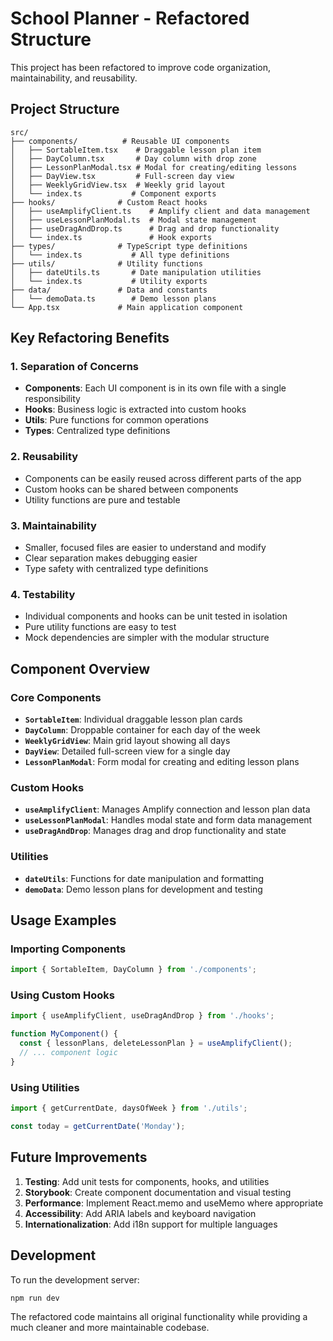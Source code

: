 # School Planner - Refactored Structure

This project has been refactored to improve code organization, maintainability, and reusability.

## Project Structure

```
src/
├── components/          # Reusable UI components
│   ├── SortableItem.tsx    # Draggable lesson plan item
│   ├── DayColumn.tsx       # Day column with drop zone
│   ├── LessonPlanModal.tsx # Modal for creating/editing lessons
│   ├── DayView.tsx         # Full-screen day view
│   ├── WeeklyGridView.tsx  # Weekly grid layout
│   └── index.ts           # Component exports
├── hooks/              # Custom React hooks
│   ├── useAmplifyClient.ts    # Amplify client and data management
│   ├── useLessonPlanModal.ts  # Modal state management
│   ├── useDragAndDrop.ts      # Drag and drop functionality
│   └── index.ts               # Hook exports
├── types/              # TypeScript type definitions
│   └── index.ts           # All type definitions
├── utils/              # Utility functions
│   ├── dateUtils.ts       # Date manipulation utilities
│   └── index.ts           # Utility exports
├── data/               # Data and constants
│   └── demoData.ts        # Demo lesson plans
└── App.tsx             # Main application component
```

## Key Refactoring Benefits

### 1. **Separation of Concerns**

- **Components**: Each UI component is in its own file with a single responsibility
- **Hooks**: Business logic is extracted into custom hooks
- **Utils**: Pure functions for common operations
- **Types**: Centralized type definitions

### 2. **Reusability**

- Components can be easily reused across different parts of the app
- Custom hooks can be shared between components
- Utility functions are pure and testable

### 3. **Maintainability**

- Smaller, focused files are easier to understand and modify
- Clear separation makes debugging easier
- Type safety with centralized type definitions

### 4. **Testability**

- Individual components and hooks can be unit tested in isolation
- Pure utility functions are easy to test
- Mock dependencies are simpler with the modular structure

## Component Overview

### Core Components

- **`SortableItem`**: Individual draggable lesson plan cards
- **`DayColumn`**: Droppable container for each day of the week
- **`WeeklyGridView`**: Main grid layout showing all days
- **`DayView`**: Detailed full-screen view for a single day
- **`LessonPlanModal`**: Form modal for creating and editing lesson plans

### Custom Hooks

- **`useAmplifyClient`**: Manages Amplify connection and lesson plan data
- **`useLessonPlanModal`**: Handles modal state and form data management
- **`useDragAndDrop`**: Manages drag and drop functionality and state

### Utilities

- **`dateUtils`**: Functions for date manipulation and formatting
- **`demoData`**: Demo lesson plans for development and testing

## Usage Examples

### Importing Components

```typescript
import { SortableItem, DayColumn } from './components';
```

### Using Custom Hooks

```typescript
import { useAmplifyClient, useDragAndDrop } from './hooks';

function MyComponent() {
  const { lessonPlans, deleteLessonPlan } = useAmplifyClient();
  // ... component logic
}
```

### Using Utilities

```typescript
import { getCurrentDate, daysOfWeek } from './utils';

const today = getCurrentDate('Monday');
```

## Future Improvements

1. **Testing**: Add unit tests for components, hooks, and utilities
2. **Storybook**: Create component documentation and visual testing
3. **Performance**: Implement React.memo and useMemo where appropriate
4. **Accessibility**: Add ARIA labels and keyboard navigation
5. **Internationalization**: Add i18n support for multiple languages

## Development

To run the development server:

```bash
npm run dev
```

The refactored code maintains all original functionality while providing a much cleaner and more maintainable codebase.
